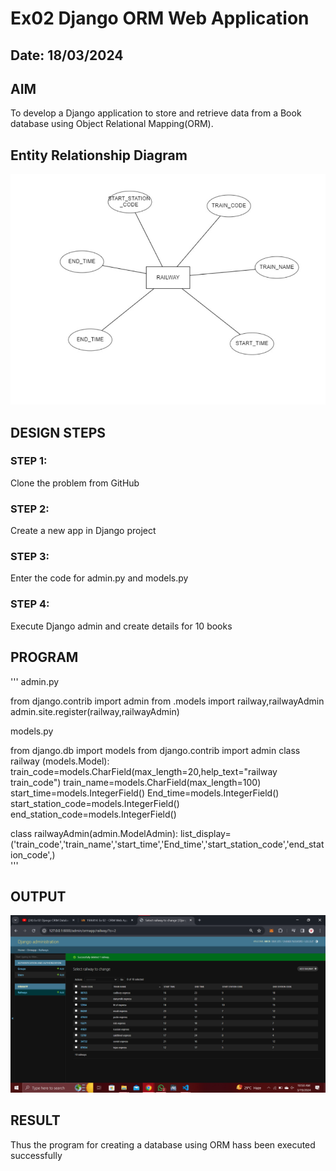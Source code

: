 # Ex02 Django ORM Web Application
## Date: 18/03/2024

## AIM
To develop a Django application to store and retrieve data from a Book database using Object Relational Mapping(ORM).

## Entity Relationship Diagram
![alt text](<er diagram.jpg>)

## DESIGN STEPS

### STEP 1:
Clone the problem from GitHub

### STEP 2:
Create a new app in Django project

### STEP 3:
Enter the code for admin.py and models.py

### STEP 4:
Execute Django admin and create details for 10 books

## PROGRAM
'''
admin.py

from django.contrib import admin
from .models import railway,railwayAdmin
admin.site.register(railway,railwayAdmin)

models.py

 from django.db import models
from django.contrib import admin
class railway (models.Model):
    train_code=models.CharField(max_length=20,help_text="railway train_code")
    train_name=models.CharField(max_length=100)
    start_time=models.IntegerField()
    End_time=models.IntegerField()
    start_station_code=models.IntegerField()
    end_station_code=models.IntegerField()
    
 
class railwayAdmin(admin.ModelAdmin):
    list_display=('train_code','train_name','start_time','End_time','start_station_code','end_station_code',)   
'''
## OUTPUT
![alt text](railway.png)


## RESULT
Thus the program for creating a database using ORM hass been executed successfully
